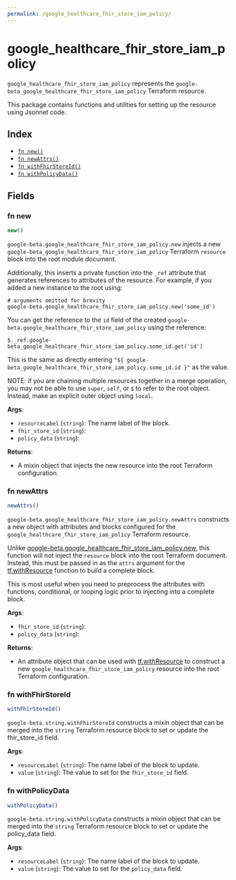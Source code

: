 ```yaml
---
permalink: /google_healthcare_fhir_store_iam_policy/
---
```


# google_healthcare_fhir_store_iam_policy

`google_healthcare_fhir_store_iam_policy` represents the `google-beta_google_healthcare_fhir_store_iam_policy` Terraform resource.



This package contains functions and utilities for setting up the resource using Jsonnet code.


## Index

* [`fn new()`](#fn-new)
* [`fn newAttrs()`](#fn-newattrs)
* [`fn withFhirStoreId()`](#fn-withfhirstoreid)
* [`fn withPolicyData()`](#fn-withpolicydata)

## Fields

### fn new

```ts
new()
```


`google-beta.google_healthcare_fhir_store_iam_policy.new` injects a new `google-beta_google_healthcare_fhir_store_iam_policy` Terraform `resource`
block into the root module document.

Additionally, this inserts a private function into the `_ref` attribute that generates references to attributes of the
resource. For example, if you added a new instance to the root using:

    # arguments omitted for brevity
    google-beta.google_healthcare_fhir_store_iam_policy.new('some_id')

You can get the reference to the `id` field of the created `google-beta.google_healthcare_fhir_store_iam_policy` using the reference:

    $._ref.google-beta_google_healthcare_fhir_store_iam_policy.some_id.get('id')

This is the same as directly entering `"${ google-beta_google_healthcare_fhir_store_iam_policy.some_id.id }"` as the value.

NOTE: if you are chaining multiple resources together in a merge operation, you may not be able to use `super`, `self`,
or `$` to refer to the root object. Instead, make an explicit outer object using `local`.

**Args**:
  - `resourceLabel` (`string`): The name label of the block.
  - `fhir_store_id` (`string`): 
  - `policy_data` (`string`): 

**Returns**:
- A mixin object that injects the new resource into the root Terraform configuration.


### fn newAttrs

```ts
newAttrs()
```


`google-beta.google_healthcare_fhir_store_iam_policy.newAttrs` constructs a new object with attributes and blocks configured for the `google_healthcare_fhir_store_iam_policy`
Terraform resource.

Unlike [google-beta.google_healthcare_fhir_store_iam_policy.new](#fn-new), this function will not inject the `resource`
block into the root Terraform document. Instead, this must be passed in as the `attrs` argument for the
[tf.withResource](https://github.com/tf-libsonnet/core/tree/main/docs#fn-withresource) function to build a complete block.

This is most useful when you need to preprocess the attributes with functions, conditional, or looping logic prior to
injecting into a complete block.

**Args**:
  - `fhir_store_id` (`string`): 
  - `policy_data` (`string`): 

**Returns**:
  - An attribute object that can be used with [tf.withResource](https://github.com/tf-libsonnet/core/tree/main/docs#fn-withresource) to construct a new `google_healthcare_fhir_store_iam_policy` resource into the root Terraform configuration.


### fn withFhirStoreId

```ts
withFhirStoreId()
```

`google-beta.string.withFhirStoreId` constructs a mixin object that can be merged into the `string`
Terraform resource block to set or update the fhir_store_id field.



**Args**:
  - `resourceLabel` (`string`): The name label of the block to update.
  - `value` (`string`): The value to set for the `fhir_store_id` field.


### fn withPolicyData

```ts
withPolicyData()
```

`google-beta.string.withPolicyData` constructs a mixin object that can be merged into the `string`
Terraform resource block to set or update the policy_data field.



**Args**:
  - `resourceLabel` (`string`): The name label of the block to update.
  - `value` (`string`): The value to set for the `policy_data` field.
